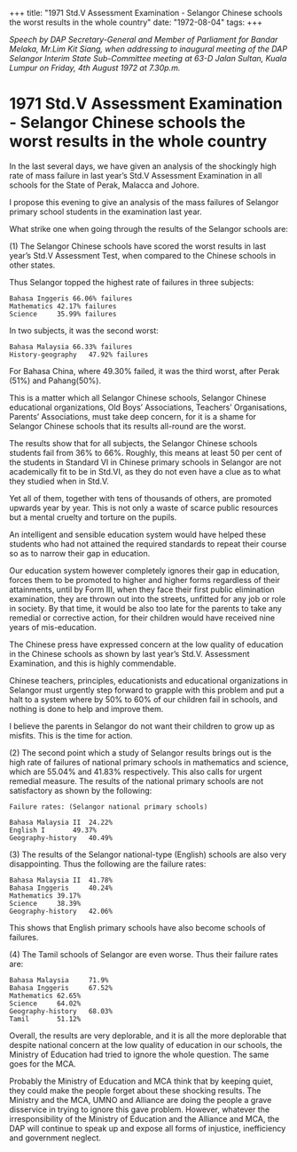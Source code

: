 +++ 
title: "1971 Std.V Assessment Examination - Selangor Chinese schools the worst results in the whole country"
date: "1972-08-04"
tags:
+++

_Speech by DAP Secretary-General and Member of Parliament for Bandar Melaka, Mr.Lim Kit Siang, when addressing to inaugural meeting of the DAP Selangor Interim State Sub-Committee meeting at 63-D Jalan Sultan, Kuala Lumpur on Friday, 4th August 1972 at 7.30p.m._

# 1971 Std.V Assessment Examination - Selangor Chinese schools the worst results in the whole country

In the last several days, we have given an analysis of the shockingly high rate of mass failure in last year’s Std.V Assessment Examination in all schools for the State of Perak, Malacca and Johore.</u>

I propose this evening to give an analysis of the mass failures of Selangor primary school students in the examination last year.

What strike one when going through the results of the Selangor schools are:

(1)	The Selangor Chinese schools have scored the worst results in last year’s Std.V Assessment Test, when compared to the Chinese schools in other states.

Thus Selangor topped the highest rate of failures in three subjects:
 
	Bahasa Inggeris	66.06% failures
	Mathematics	42.17% failures
	Science		35.99% failures

In two subjects, it was the second worst:

	Bahasa Malaysia	66.33% failures
	History-geography	47.92% failures

For Bahasa China, where 49.30% failed, it was the third worst, after Perak (51%) and Pahang(50%).

This is a matter which all Selangor Chinese schools, Selangor Chinese educational organizations, Old Boys’ Associations, Teachers’ Organisations, Parents’ Associations, must take deep concern, for it is a shame for Selangor Chinese schools that its results all-round are the worst.

The results show that for all subjects, the Selangor Chinese schools students fail from 36% to 66%. Roughly, this means at least 50 per cent of the students in Standard VI in Chinese primary schools in Selangor are not academically fit to be in Std.VI, as they do not even have a clue as to what they studied when in Std.V.

Yet all of them, together with tens of thousands of others, are promoted upwards year by year. This is not only a waste of scarce public resources but a mental cruelty and torture on the pupils.   

An intelligent and sensible education system would have helped these students who had not attained the required standards to repeat their course so as to narrow their gap in education.

Our education system however completely ignores their gap in education, forces them to be promoted to higher and higher forms regardless of their attainments, until by Form III, when they face their first public elimination examination, they are thrown out into the streets, unfitted for any job or role in society. By that time, it would be also too late for the parents to take any remedial or corrective action, for their children would have received nine years of mis-education.

The Chinese press have expressed concern at the low quality of education in the Chinese schools as shown by last year’s Std.V. Assessment Examination, and this is highly commendable.

Chinese teachers, principles, educationists and educational organizations in Selangor must urgently step forward to grapple with this problem and put a halt to a system where by 50% to 60% of our children fail in schools, and nothing is done to help and improve them.

I believe the parents in Selangor do not want their children to grow up as misfits. This is the time for action.

 (2) The second point which a study of Selangor results brings out is the high rate of failures of national primary schools in mathematics and science, which are 55.04% and 41.83% respectively. This also calls for urgent remedial measure. The results of the national primary schools are not satisfactory as shown by the following:

	Failure rates: (Selangor national primary schools)

	Bahasa Malaysia II	24.22%
	English I		49.37%
	Geography-history	40.49%

(3) The results of the Selangor national-type (English) schools are also very disappointing. Thus the following are the failure rates:

	Bahasa Malaysia II	41.78%
	Bahasa Inggeris 	40.24%
	Mathematics	39.17%	
	Science		38.39%
	Geography-history	42.06%

This shows that English primary schools have also become schools of failures.

(4) The Tamil schools of Selangor are even worse. Thus their failure rates are:

	Bahasa Malaysia 	71.9%
	Bahasa Inggeris 	67.52%
	Mathematics	62.65%	
	Science		64.02%
	Geography-history	68.03%
	Tamil		51.12%

Overall, the results are very deplorable, and it is all the more deplorable that despite national concern at the low quality of education in our schools, the Ministry of Education had tried to ignore the whole question. The same goes for the MCA.

Probably the Ministry of Education and MCA think that by keeping quiet, they could make the people forget about these shocking results. The Ministry and the MCA, UMNO and Alliance are doing the people a grave disservice in trying to ignore this gave problem. However, whatever the irresponsibility of the Ministry of Education and the Alliance and MCA, the DAP will continue to speak up and expose all forms of injustice, inefficiency and government neglect.
 
